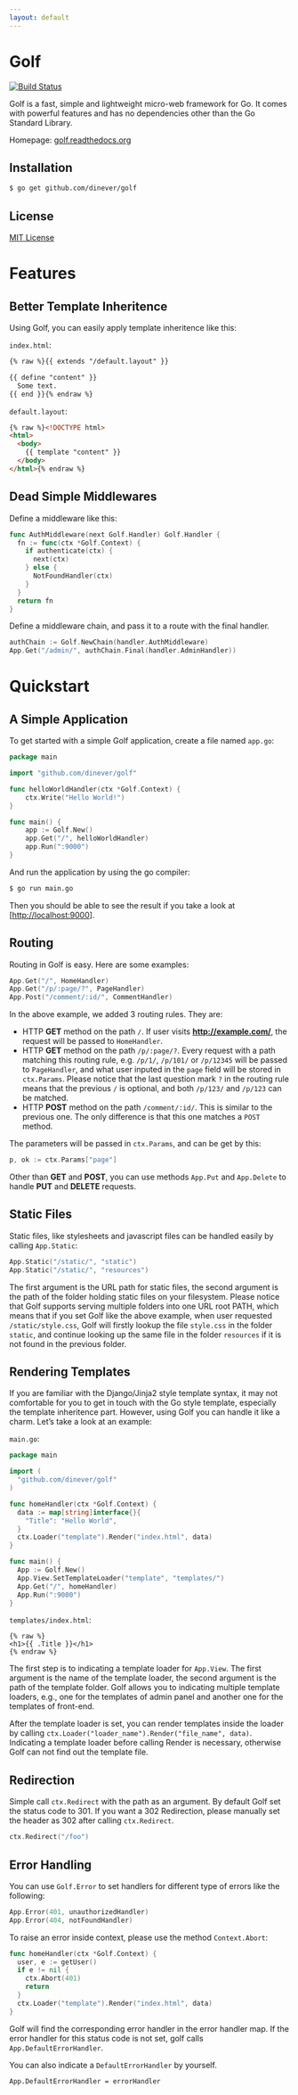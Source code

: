 ```yaml
---
layout: default
---
```


# Golf

[![Build Status](https://drone.io/github.com/dinever/golf/status.png)](https://drone.io/github.com/dinever/golf/latest)

Golf is a fast, simple and lightweight micro-web framework for Go. It comes with powerful features and has no dependencies other than the Go Standard Library.

Homepage: [golf.readthedocs.org](http://golf.readthedocs.org)

## Installation

```bash
$ go get github.com/dinever/golf
```

## License

[MIT License](https://opensource.org/licenses/MIT)

# Features

## Better Template Inheritence

Using Golf, you can easily apply template inheritence like this:

`index.html`:

```html
{% raw %}{{ extends "/default.layout" }}

{{ define "content" }}
  Some text.
{{ end }}{% endraw %}
```

`default.layout`:

```html
{% raw %}<!DOCTYPE html>
<html>
  <body>
    {{ template "content" }}
  </body>
</html>{% endraw %}
```

## Dead Simple Middlewares

Define a middleware like this:

```go
func AuthMiddleware(next Golf.Handler) Golf.Handler {
  fn := func(ctx *Golf.Context) {
    if authenticate(ctx) {
      next(ctx)
    } else {
      NotFoundHandler(ctx)
    }
  }
  return fn
}
```

Define a middleware chain, and pass it to a route with the final handler.

```go
authChain := Golf.NewChain(handler.AuthMiddleware)
App.Get("/admin/", authChain.Final(handler.AdminHandler))
```

# Quickstart

## A Simple Application

To get started with a simple Golf application, create a file named `app.go`:

```go
package main

import "github.com/dinever/golf"

func helloWorldHandler(ctx *Golf.Context) {
    ctx.Write("Hello World!")
}

func main() {
    app := Golf.New()
    app.Get("/", helloWorldHandler)
    app.Run(":9000")
}
```

And run the application by using the go compiler:

```bash
$ go run main.go
```

Then you should be able to see the result if you take a look at [<http://localhost:9000>].

## Routing

Routing in Golf is easy. Here are some examples:

```go
App.Get("/", HomeHandler)
App.Get("/p/:page/?", PageHandler)
App.Post("/comment/:id/", CommentHandler)
```

In the above example, we added 3 routing rules. They are:

-   HTTP **GET** method on the path `/`. If user visits **http://example.com/**, the request will be passed to `HomeHandler`.
-   HTTP **GET** method on the path `/p/:page/?`. Every request with a path matching this routing rule, e.g. `/p/1/`, `/p/101/` or `/p/12345` will be passed to `PageHandler`, and what user inputed in the `page` field will be stored in `ctx.Params`. Please notice that the last question mark `?` in the routing rule means that the previous `/` is optional, and both `/p/123/` and `/p/123` can be matched.
-   HTTP **POST** method on the path `/comment/:id/`. This is similar to the previous one. The only difference is that this one matches a `POST` method.

The parameters will be passed in `ctx.Params`, and can be get by this:

```go
p, ok := ctx.Params["page"]
```

Other than **GET** and **POST**, you can use methods `App.Put` and `App.Delete` to handle **PUT** and **DELETE** requests.

## Static Files

Static files, like stylesheets and javascript files can be handled easily by calling `App.Static`:

```go
App.Static("/static/", "static")
App.Static("/static/", "resources")
```

The first argument is the URL path for static files, the second argument is the path of the folder holding static files on your filesystem. Please notice that Golf supports serving multiple folders into one URL root PATH, which means that if you set Golf like the above example, when user requested `/static/style.css`, Golf will firstly lookup the file `style.css` in the folder `static`, and continue looking up the same file in the folder `resources` if it is not found in the previous folder.

## Rendering Templates

If you are familiar with the Django/Jinja2 style template syntax, it may not comfortable for you to get in touch with the Go style template, especially the template inheritence part. However, using Golf you can handle it like a charm. Let’s take a look at an example:

`main.go`:

```go
package main

import (
  "github.com/dinever/golf"
)

func homeHandler(ctx *Golf.Context) {
  data := map[string]interface{}{
    "Title": "Hello World",
  }
  ctx.Loader("template").Render("index.html", data)
}

func main() {
  App := Golf.New()
  App.View.SetTemplateLoader("template", "templates/")
  App.Get("/", homeHandler)
  App.Run(":9000")
}
```

`templates/index.html`:

```
{% raw %}
<h1>{{ .Title }}</h1>
{% endraw %}
```

The first step is to indicating a template loader for `App.View`. The first argument is the name of the template loader, the second argument is the path of the template folder. Golf allows you to indicating multiple template loaders, e.g., one for the templates of admin panel and another one for the templates of front-end.

After the template loader is set, you can render templates inside the loader by calling `ctx.Loader("loader_name").Render("file_name", data)`. Indicating a template loader before calling Render is necessary, otherwise Golf can not find out the template file.

## Redirection

Simple call `ctx.Redirect` with the path as an argument. By default Golf set the status code to 301. If you want a 302 Redirection, please manually set the header as 302 after calling `ctx.Redirect`.

```go
ctx.Redirect("/foo")
```

## Error Handling

You can use `Golf.Error` to set handlers for different type of errors like the following:

```go
App.Error(401, unauthorizedHandler)
App.Error(404, notFoundHandler)
```

To raise an error inside context, please use the method `Context.Abort`:

```go
func homeHandler(ctx *Golf.Context) {
  user, e := getUser()
  if e != nil {
    ctx.Abort(401)
    return
  }
  ctx.Loader("template").Render("index.html", data)
}
```

Golf will find the corresponding error handler in the error handler map. If the error handler for this status code is not set, golf calls `App.DefaultErrorHandler`.

You can also indicate a `DefaultErrorHandler` by yourself.

```
App.DefaultErrorHandler = errorHandler
```
